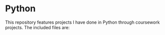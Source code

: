 # Python

This repository features projects I have done in Python through coursework projects. The included files are:

